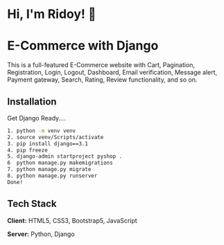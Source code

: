
# Hi, I'm Ridoy! 👋


# E-Commerce with Django 

This is a full-featured E-Commerce website with Cart, Pagination, Registration, Login, Logout, Dashboard, Email verification, Message alert, Payment gateway, Search, Rating, Review functionality, and so on.

## Installation

  Get Django Ready....

```bash
1. python -m venv venv
2. source venv/Scripts/activate
3. pip install django==3.1
4. pip freeze
5. django-admin startproject pyshop .     
6  python manage.py makemigrations
7. python manage.py migrate
8. python manage.py runserver
Done!

```
    
## Tech Stack

**Client:** HTML5, CSS3, Bootstrap5, JavaScript

**Server:** Python, Django 

